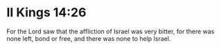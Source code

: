 # II Kings 14:26

For the Lord saw that the affliction of Israel was very bitter, for there was none left, bond or free, and there was none to help Israel.
